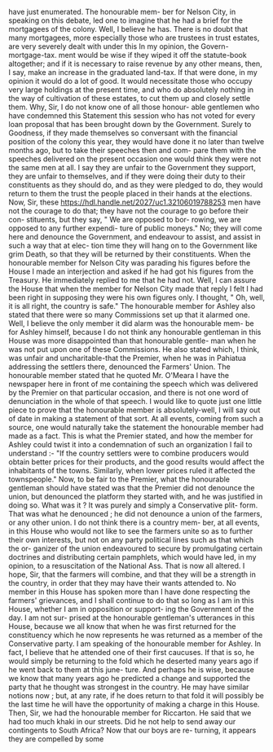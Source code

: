 have just enumerated. The honourable mem- ber for Nelson City, in speaking on this debate, led one to imagine that he had a brief for the mortgagees of the colony. Well, I believe he has. There is no doubt that many mortgagees, more especially those who are trustees in trust estates, are very severely dealt with under this In my opinion, the Govern- mortgage-tax. ment would be wise if they wiped it off the statute-book altogether; and if it is necessary to raise revenue by any other means, then, I say, make an increase in the graduated land-tax. If that were done, in my opinion it would do a lot of good. It would necessitate those who occupy very large holdings at the present time, and who do absolutely nothing in the way of cultivation of these estates, to cut them up and closely settle them. Why, Sir, I do not know one of all those honour- able gentlemen who have condemned this Statement this session who has not voted for every loan proposal that has been brought down by the Government. Surely to Goodness, if they made themselves so conversant with the financial position of the colony this year, they would have done it no later than twelve months ago, but to take their speeches then and com- pare them with the speeches delivered on the present occasion one would think they were not the same men at all. I say they are unfair to the Government they support, they are unfair to themselves, and if they were doing their duty to their constituents as they should do, and as they were pledged to do, they would return to them the trust the people placed in their hands at the elections. Now, Sir, these https://hdl.handle.net/2027/uc1.32106019788253 men have not the courage to do that; they have not the courage to go before their con- stituents, but they say, " We are opposed to bor- rowing, we are opposed to any further expendi- ture of public moneys." No; they will come here and denounce the Government, and endeavour to assist, and assist in such a way that at elec- tion time they will hang on to the Government like grim Death, so that they will be returned by their constituents. When the honourable member for Nelson City was parading his figures before the House I made an interjection and asked if he had got his figures from the Treasury. He immediately replied to me that he had not. Well, I can assure the House that when the member for Nelson City made that reply I felt I had been right in supposing they were his own figures only. I thought, " Oh, well, it is all right, the country is safe." The honourable member for Ashley also stated that there were so many Commissions set up that it alarmed one. Well, I believe the only member it did alarm was the honourable mem- be for Ashley himself, because I do not think any honourable gentleman in this House was more disappointed than that honourable gentle- man when he was not put upon one of these Commissions. He also stated which, I think, was unfair and uncharitable-that the Premier, when he was in Pahiatua addressing the settlers there, denounced the Farmers' Union. The honourable member stated that he quoted Mr. O'Meara I have the newspaper here in front of me containing the speech which was delivered by the Premier on that particular occasion, and there is not one word of denunciation in the whole of that speech. I would like to quote just one little piece to prove that the honourable member is absolutely-well, I will say out of date in making a statement of that sort. At all events, coming from such a source, one would naturally take the statement the honourable member had made as a fact. This is what the Premier stated, and how the member for Ashley could twist it into a condemnation of such an organization I fail to understand :- "If the country settlers were to combine producers would obtain better prices for their products, and the good results would affect the inhabitants of the towns. Similarly, when lower prices ruled it affected the townspeople." Now, to be fair to the Premier, what the honourable gentleman should have stated was that the Premier did not denounce the union, but denounced the platform they started with, and he was justified in doing so. What was it ? It was purely and simply a Conservative plit- form. That was what he denounced ; he did not denounce a union of the farmers, or any other union. I do not think there is a country mem- ber, at all events, in this House who would not like to see the farmers unite so as to further their own interests, but not on any party political lines such as that which the or- ganizer of the union endeavoured to secure by promulgating certain doctrines and distributing certain pamphlets, which would have led, in my opinion, to a resuscitation of the National Ass. That is now all altered. I hope, Sir, that the farmers will combine, and that they will be a strength in the country, in order that they may have their wants attended to. No member in this House has spoken more than I have done respecting the farmers' grievances, and I shall continue to do that so long as I am in this House, whether I am in opposition or support- ing the Government of the day. I am not sur- prised at the honourable gentleman's utterances in this House, because we all know that when he was first returned for the constituency which he now represents he was returned as a member of the Conservative party. I am speaking of the honourable member for Ashley. In fact, I believe that he attended one of their first caucuses. If that is so, he would simply be returning to the fold which he deserted many years ago if he went back to them at this june- ture. And perhaps he is wise, because we know that many years ago he predicted a change and supported the party that he thought was strongest in the country. He may have similar notions now ; but, at any rate, if he does return to that fold it will possibly be the last time he will have the opportunity of making a charge in this House. Then, Sir, we had the honourable member for Riccarton. He said that we had too much khaki in our streets. Did he not help to send away our contingents to South Africa? Now that our boys are re- turning, it appears they are compelled by some 